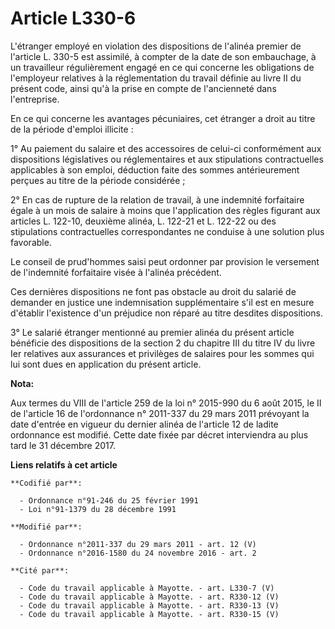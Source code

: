 # Article L330-6

L'étranger employé en violation des dispositions de l'alinéa premier de l'article L. 330-5 est assimilé, à compter de la date
de son embauchage, à un travailleur régulièrement engagé en ce qui concerne les obligations de l'employeur relatives à la
réglementation du travail définie au livre II du présent code, ainsi qu'à la prise en compte de l'ancienneté dans
l'entreprise. 

En ce qui concerne les avantages pécuniaires, cet étranger a droit au titre de la période d'emploi illicite : 

1° Au paiement du salaire et des accessoires de celui-ci conformément aux dispositions législatives ou réglementaires et aux
stipulations contractuelles applicables à son emploi, déduction faite des sommes antérieurement perçues au titre de la
période considérée ; 

2° En cas de rupture de la relation de travail, à une indemnité forfaitaire égale à un mois de salaire à moins que
l'application des règles figurant aux articles L. 122-10, deuxième alinéa, L. 122-21 et L. 122-22 ou des stipulations
contractuelles correspondantes ne conduise à une solution plus favorable. 

Le conseil de prud'hommes saisi peut ordonner par provision le versement de l'indemnité forfaitaire visée à l'alinéa
précédent. 

Ces dernières dispositions ne font pas obstacle au droit du salarié de demander en justice une indemnisation supplémentaire
s'il est en mesure d'établir l'existence d'un préjudice non réparé au titre desdites dispositions.

3° Le salarié étranger mentionné au premier alinéa du présent article bénéficie des dispositions de la section 2 du chapitre
III du titre IV du livre Ier relatives aux assurances et privilèges de salaires pour les sommes qui lui sont dues en
application du présent article.

**Nota:**

Aux termes du VIII de l'article 259 de la loi n° 2015-990 du 6 août 2015, le II de l'article 16 de l'ordonnance n° 2011-337
du 29 mars 2011 prévoyant la date d'entrée en vigueur du dernier alinéa de l'article 12 de ladite ordonnance est modifié.
Cette date fixée par décret interviendra au plus tard le 31 décembre 2017.

**Liens relatifs à cet article**

	**Codifié par**:

	  - Ordonnance n°91-246 du 25 février 1991
	  - Loi n°91-1379 du 28 décembre 1991

	**Modifié par**:

	  - Ordonnance n°2011-337 du 29 mars 2011 - art. 12 (V)
	  - Ordonnance n°2016-1580 du 24 novembre 2016 - art. 2

	**Cité par**:

	  - Code du travail applicable à Mayotte. - art. L330-7 (V)
	  - Code du travail applicable à Mayotte. - art. R330-12 (V)
	  - Code du travail applicable à Mayotte. - art. R330-13 (V)
	  - Code du travail applicable à Mayotte. - art. R330-15 (V)
